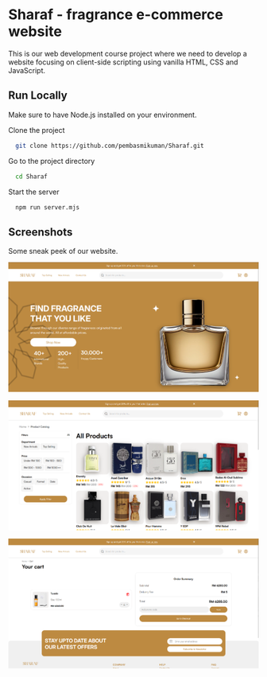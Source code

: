 
# Sharaf - fragrance e-commerce website

This is our web development course project where we need to develop a website focusing on client-side scripting using vanilla HTML, CSS and JavaScript.


## Run Locally

Make sure to have Node.js installed on your environment.

Clone the project

```bash
  git clone https://github.com/pembasmikuman/Sharaf.git
```

Go to the project directory

```bash
  cd Sharaf
```

Start the server

```bash
  npm run server.mjs
```


## Screenshots
Some sneak peek of our website.

![Homepage](https://github.com/pembasmikuman/Sharaf/blob/main/assets/images/demo/image.png)

![Catalog](https://github.com/pembasmikuman/Sharaf/blob/main/assets/images/demo/catalog.png)

![Cart](https://github.com/pembasmikuman/Sharaf/blob/main/assets/images/demo/cart.png)

